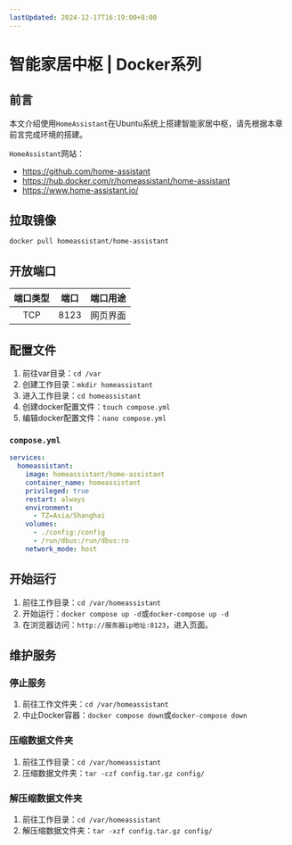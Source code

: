 ```yaml
---
lastUpdated: 2024-12-17T16:19:00+8:00
---
```


# 智能家居中枢 | Docker系列

## 前言

本文介绍使用```HomeAssistant```在Ubuntu系统上搭建智能家居中枢，请先根据本章前言完成环境的搭建。

```HomeAssistant```网站：

- <https://github.com/home-assistant>
- <https://hub.docker.com/r/homeassistant/home-assistant>
- <https://www.home-assistant.io/>

## 拉取镜像

```docker pull homeassistant/home-assistant```

## 开放端口

| 端口类型 | 端口  | 端口用途 |
| :------: | :---: | :------: |
|   TCP    | 8123  | 网页界面 |

## 配置文件

1. 前往var目录：```cd /var```
2. 创建工作目录：```mkdir homeassistant```
3. 进入工作目录：```cd homeassistant```
4. 创建docker配置文件：```touch compose.yml```
5. 编辑docker配置文件：```nano compose.yml```

### ```compose.yml```

```yml
services:
  homeassistant:
    image: homeassistant/home-assistant
    container_name: homeassistant
    privileged: true
    restart: always
    environment:
      - TZ=Asia/Shanghai
    volumes:
      - ./config:/config
      - /run/dbus:/run/dbus:ro
    network_mode: host
```

## 开始运行

1. 前往工作目录：```cd /var/homeassistant```
2. 开始运行：```docker compose up -d```或```docker-compose up -d```
3. 在浏览器访问：```http://服务器ip地址:8123```，进入页面。

## 维护服务

### 停止服务

1. 前往工作文件夹：```cd /var/homeassistant```
2. 中止Docker容器：```docker compose down```或```docker-compose down```

### 压缩数据文件夹

1. 前往工作目录：```cd /var/homeassistant```
2. 压缩数据文件夹：```tar -czf config.tar.gz config/```

### 解压缩数据文件夹

1. 前往工作目录：```cd /var/homeassistant```
2. 解压缩数据文件夹：```tar -xzf config.tar.gz config/```
